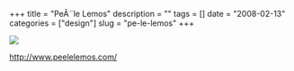 +++
title = "Pe&Atilde;&uml;le Lemos"
description = ""
tags = []
date = "2008-02-13"
categories = ["design"]
slug = "pe-le-lemos"
+++


 

  <div id="screens-thumbs" class="clearfix">
    <div class="txt-center" id="design-submission"><a href="http://www.peelelemos.com/"><img id='bluga-thumbnail-1151' class='bluga-thumbnail large' src='//media.konigi.com/bluga/
wt47f303e89e345_0.jpg'/></a></div>  
  </div>   
<p><a href="http://www.peelelemos.com/">http://www.peelelemos.com/</a></p>




